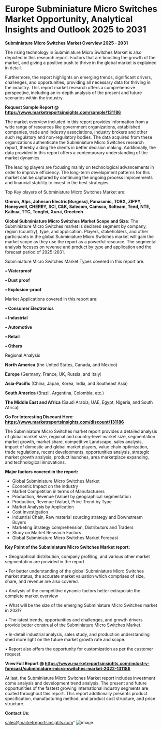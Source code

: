 # Europe Subminiature Micro Switches Market Opportunity, Analytical Insights and Outlook 2025 to 2031

<Strong> Subminiature Micro Switches Market Overview 2025 - 2031</strong>

The rising technology in Subminiature Micro Switches Market is also depicted in this research report. Factors that are boosting the growth of the market, and giving a positive push to thrive in the global market is explained in detail.

Furthermore, the report highlights on emerging trends, significant drivers, challenges, and opportunities, providing all necessary data for thriving in the industry. This report market research offers a comprehensive perspective, including an in-depth analysis of the present and future scenarios within the industry.

<strong>Request Sample Report @ <a href=https://www.marketreportsinsights.com/sample/131186>https://www.marketreportsinsights.com/sample/131186</a></strong>

The market overview included in this report provides information from a wide range of resources like government organizations, established companies, trade and industry associations, industry brokers and other such regulatory and non-regulatory bodies. The data acquired from these organizations authenticate the Subminiature Micro Switches research report, thereby aiding the clients in better decision making. Additionally, the data provided in this report offers a contemporary understanding of the market dynamics.

The leading players are focusing mainly on technological advancements in order to improve efficiency. The long-term development patterns for this market can be captured by continuing the ongoing process improvements and financial stability to invest in the best strategies.

Top Key players of Subminiature Micro Switches Market are:

<strong>Omron, Alps, Johnson Electric(Burgess), Panasonic, TORX, ZIPPY, Honeywell, CHERRY, SCI, C&K, Salecom, Camsco, Solteam, Tend, NTE, Kaihua, TTC, Tengfei, Xurui, Greetech</strong>

<strong><b>Global Subminiature Micro Switches Market Scope and Size:</b></strong>
The Subminiature Micro Switches market is declared segment by company, region (country), type, and application. Players, stakeholders, and other participants in the global Subminiature Micro Switches market will gain the market scope as they use the report as a powerful resource. The segmental analysis focuses on revenue and product by type and application and the forecast period of 2025-2031.

Subminiature Micro Switches Market Types covered in this report are:

<strong>• Waterproof

• Dust proof

• Explosion-proof</strong>

Market Applications covered in this report are:

<strong>• Consumer Electronics

• Industrial

• Automotive

• Retail

• Others</strong> 

Regional Analysis

<strong>North America</strong> (the United States, Canada, and Mexico)

<strong>Europe</strong> (Germany, France, UK, Russia, and Italy)

<strong>Asia-Pacific</strong> (China, Japan, Korea, India, and Southeast Asia)

<strong>South America</strong> (Brazil, Argentina, Colombia, etc.)

<strong>The Middle East and Africa</strong> (Saudi Arabia, UAE, Egypt, Nigeria, and South Africa)

<strong>Go For Interesting Discount Here: <a href=https://www.marketreportsinsights.com/discount/131186>https://www.marketreportsinsights.com/discount/131186</a></strong>

The Subminiature Micro Switches market report provides a detailed analysis of global market size, regional and country-level market size, segmentation market growth, market share, competitive Landscape, sales analysis, impact of domestic and global market players, value chain optimization, trade regulations, recent developments, opportunities analysis, strategic market growth analysis, product launches, area marketplace expanding, and technological innovations.

<strong><b>Major factors covered in the report:</b></strong>
<ul>
  <li>Global Subminiature Micro Switches Market </li>
  <li>Economic Impact on the Industry</li>
  <li>Market Competition in terms of Manufacturers</li>
  <li>Production, Revenue (Value) by geographical segmentation</li>
  <li>Production, Revenue (Value), Price Trend by Type</li>
  <li>Market Analysis by Application</li>
  <li>Cost Investigation</li>
  <li>Industrial Chain, Raw material sourcing strategy and Downstream Buyers</li>
  <li>Marketing Strategy comprehension, Distributors and Traders</li>
  <li>Study on Market Research Factors</li>
  <li>Global Subminiature Micro Switches Market Forecast</li>
</ul>

<strong><b>Key Point of the Subminiature Micro Switches Market report:</b></strong>

• Geographical distribution, company profiling, and various other market segmentation are provided in the report.

• For better understanding of the global Subminiature Micro Switches market status, the accurate market valuation which comprises of size, share, and revenue are also covered.

• Analysis of the competitive dynamic factors better extrapolate the complete market overview

• What will be the size of the emerging Subminiature Micro Switches market in 2031?

• The latest trends, opportunities and challenges, and growth drivers provide better construal of the Subminiature Micro Switches Market.

• In-detail industrial analysis, sales study, and production understanding shed more light on the future market growth rate and scope.

• Report also offers the opportunity for customization as per the customer request.

<strong><b>View Full Report @ <a href=https://www.marketreportsinsights.com/industry-forecast/subminiature-micro-switches-market-2022-131186>https://www.marketreportsinsights.com/industry-forecast/subminiature-micro-switches-market-2022-131186</a></b></strong>


At last, the Subminiature Micro Switches Market report includes investment come analysis and development trend analysis. The present and future opportunities of the fastest growing international industry segments are coated throughout this report. This report additionally presents product specification, manufacturing method, and product cost structure, and price structure.

<strong>Contact Us:</strong>

sales@marketreportsinsights.com"
![image](https://github.com/user-attachments/assets/f721f431-de75-420e-886e-289f855fb2f6)
